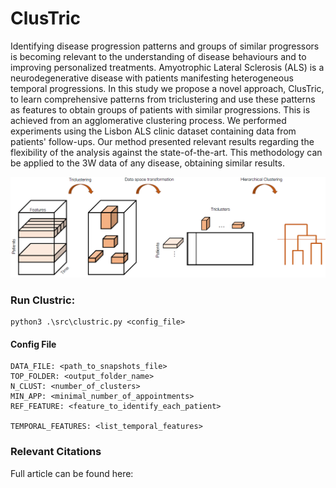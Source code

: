# ClusTric

Identifying disease progression patterns and groups of similar progressors is becoming relevant to the understanding of disease behaviours and to improving personalized treatments. Amyotrophic Lateral Sclerosis (ALS) is a neurodegenerative disease with patients manifesting heterogeneous temporal progressions. In this study we propose a novel approach, ClusTric, to learn comprehensive patterns from triclustering and use these patterns as features to obtain groups of patients with similar progressions. This is achieved from an agglomerative clustering process. We performed experiments using the Lisbon ALS clinic dataset containing data from patients' follow-ups. Our method presented relevant results regarding the flexibility of the analysis against the state-of-the-art. This methodology can be applied to the 3W data of any disease, obtaining similar results.

<img src="clustric.png"/>

### Run Clustric:
```
python3 .\src\clustric.py <config_file>
```

#### Config File

```
DATA_FILE: <path_to_snapshots_file>
TOP_FOLDER: <output_folder_name>
N_CLUST: <number_of_clusters>  
MIN_APP: <minimal_number_of_appointments>             
REF_FEATURE: <feature_to_identify_each_patient>

TEMPORAL_FEATURES: <list_temporal_features>
```

### Relevant Citations
Full article can be found here: <insert article link>

